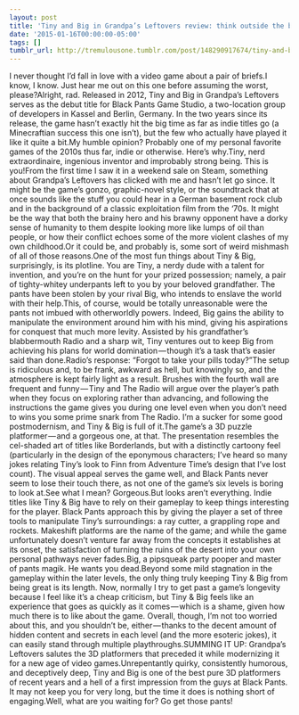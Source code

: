 ```yaml
---
layout: post
title: 'Tiny and Big in Grandpa’s Leftovers review: think outside the boxers'
date: '2015-01-16T00:00:00-05:00'
tags: []
tumblr_url: http://tremulousone.tumblr.com/post/148290917674/tiny-and-big-in-grandpas-leftovers-review-think
---
```

I never thought I’d fall in love with a video game about a pair of briefs.I know, I know. Just hear me out on this one before assuming the worst, please?Alright, rad. Released in 2012, Tiny and Big in Grandpa’s Leftovers serves as the debut title for Black Pants Game Studio, a two-location group of developers in Kassel and Berlin, Germany. In the two years since its release, the game hasn’t exactly hit the big time as far as indie titles go (a Minecraftian success this one isn’t), but the few who actually have played it like it quite a bit.My humble opinion? Probably one of my personal favorite games of the 2010s thus far, indie or otherwise. Here’s why.Tiny, nerd extraordinaire, ingenious inventor and improbably strong being. This is you!From the first time I saw it in a weekend sale on Steam, something about Grandpa’s Leftovers has clicked with me and hasn’t let go since. It might be the game’s gonzo, graphic-novel style, or the soundtrack that at once sounds like the stuff you could hear in a German basement rock club and in the background of a classic exploitation film from the ‘70s. It might be the way that both the brainy hero and his brawny opponent have a dorky sense of humanity to them despite looking more like lumps of oil than people, or how their conflict echoes some of the more violent clashes of my own childhood.Or it could be, and probably is, some sort of weird mishmash of all of those reasons.One of the most fun things about Tiny & Big, surprisingly, is its plotline. You are Tiny, a nerdy dude with a talent for invention, and you’re on the hunt for your prized possession; namely, a pair of tighty-whitey underpants left to you by your beloved grandfather. The pants have been stolen by your rival Big, who intends to enslave the world with their help.This, of course, would be totally unreasonable were the pants not imbued with otherworldly powers. Indeed, Big gains the ability to manipulate the environment around him with his mind, giving his aspirations for conquest that much more levity. Assisted by his grandfather’s blabbermouth Radio and a sharp wit, Tiny ventures out to keep Big from achieving his plans for world domination — though it’s a task that’s easier said than done.Radio’s response: “Forgot to take your pills today?”The setup is ridiculous and, to be frank, awkward as hell, but knowingly so, and the atmosphere is kept fairly light as a result. Brushes with the fourth wall are frequent and funny — Tiny and The Radio will argue over the player’s path when they focus on exploring rather than advancing, and following the instructions the game gives you during one level even when you don’t need to wins you some prime snark from The Radio. I’m a sucker for some good postmodernism, and Tiny & Big is full of it.The game’s a 3D puzzle platformer — and a gorgeous one, at that. The presentation resembles the cel-shaded art of titles like Borderlands, but with a distinctly cartoony feel (particularly in the design of the eponymous characters; I’ve heard so many jokes relating Tiny’s look to Finn from Adventure Time’s design that I’ve lost count). The visual appeal serves the game well, and Black Pants never seem to lose their touch there, as not one of the game’s six levels is boring to look at.See what I mean? Gorgeous.But looks aren’t everything. Indie titles like Tiny & Big have to rely on their gameplay to keep things interesting for the player. Black Pants approach this by giving the player a set of three tools to manipulate Tiny’s surroundings: a ray cutter, a grappling rope and rockets. Makeshift platforms are the name of the game; and while the game unfortunately doesn’t venture far away from the concepts it establishes at its onset, the satisfaction of turning the ruins of the desert into your own personal pathways never fades.Big, a pipsqueak party pooper and master of pants magik. He wants you dead.Beyond some mild stagnation in the gameplay within the later levels, the only thing truly keeping Tiny & Big from being great is its length. Now, normally I try to get past a game’s longevity because I feel like it’s a cheap criticism, but Tiny & Big feels like an experience that goes as quickly as it comes — which is a shame, given how much there is to like about the game. Overall, though, I’m not too worried about this, and you shouldn’t be, either — thanks to the decent amount of hidden content and secrets in each level (and the more esoteric jokes), it can easily stand through multiple playthroughs.SUMMING IT UP: Grandpa’s Leftovers salutes the 3D platformers that preceded it while modernizing it for a new age of video games.Unrepentantly quirky, consistently humorous, and deceptively deep, Tiny and Big is one of the best pure 3D platformers of recent years and a hell of a first impression from the guys at Black Pants. It may not keep you for very long, but the time it does is nothing short of engaging.Well, what are you waiting for? Go get those pants!
